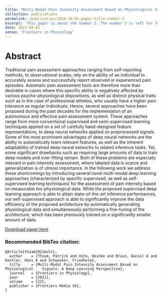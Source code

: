 ```yaml
---
title: "Multi-Modal Pain Intensity Assessment Based on Physiological Signals: A Deep Learning Perspective"
collection: publications
permalink: /publication/2010-10-01-paper-title-number-2
excerpt: 'This paper is about the number 2. The number 3 is left for future work.'
date: 2021-09-01
venue: 'Frontiers in Physiology'
---
```

# Abstract
Traditional pain assessment approaches ranging from self-reporting methods, to observational scales, rely on the ability of an individual to accurately assess and successfully report observed or experienced pain episodes. Automatic pain assessment tools are therefore more than desirable in cases where this specific ability is negatively affected by various psycho-physiological dispositions, as well as distinct physical traits such as in the case of professional athletes, who usually have a higher pain tolerance as regular individuals. Hence, several approaches have been proposed during the past decades for the implementation of an autonomous and effective pain assessment system. These approaches range from more conventional supervised and semi-supervised learning techniques applied on a set of carefully hand-designed feature representations, to deep neural networks applied on preprocessed signals. Some of the most prominent advantages of deep neural networks are the ability to automatically learn relevant features, as well as the inherent adaptability of trained deep neural networks to related inference tasks. Yet, some significant drawbacks such as requiring large amounts of data to train deep models and over-fitting remain. Both of these problems are especially relevant in pain intensity assessment, where labeled data is scarce and generalization is of utmost importance. In the following work we address these shortcomings by introducing several novel multi-modal deep learning approaches (characterized by specific supervised, as well as self-supervised learning techniques) for the assessment of pain intensity based on measurable bio-physiological data. While the proposed supervised deep learning approach is able to attain state-of-the-art inference performances, our self-supervised approach is able to significantly improve the data efficiency of the proposed architecture by automatically generating physiological data and simultaneously performing a fine-tuning of the architecture, which has been previously trained on a significantly smaller amount of data.

[Download paper here](https://www.frontiersin.org/articles/10.3389/fphys.2021.720464/pdf)

### Recommended BibTex citation: 
    @Article{thiam2021multi,
      author    = {Thiam, Patrick and Hihn, Heinke and Braun, Daniel A and Kestler, Hans A and Schwenker, Friedhelm},
      title     = {Multi-Modal Pain Intensity Assessment Based on Physiological    Signals: A Deep Learning Perspective},
      journal   = {Frontiers in Physiology},
      year      = {2021},
      volume    = {12},
      publisher = {Frontiers Media SA},
    }